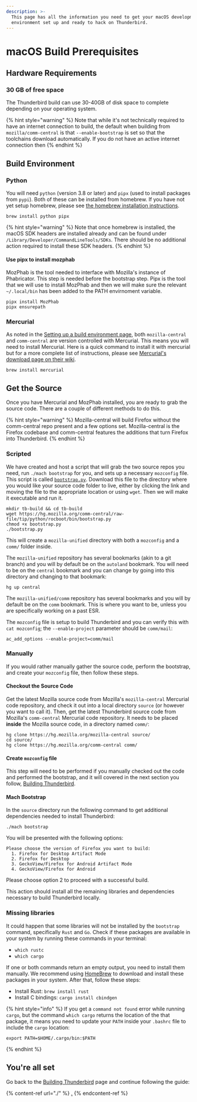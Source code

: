 ```yaml
---
description: >-
  This page has all the information you need to get your macOS development
  environment set up and ready to hack on Thunderbird.
---
```


# macOS Build Prerequisites

## Hardware Requirements

### 30 GB of free space

The Thunderbird build can use 30-40GB of disk space to complete depending on your operating system.

{% hint style="warning" %}
Note that while it's not technically required to have an internet connection to build, the default when building from `mozilla/comm-central` is that `--enable-bootstrap` is set so that the toolchains download automatically. If you do not have an active internet connection then
{% endhint %}

## Build Environment

### Python

You will need `python` (version 3.8 or later) and `pipx` (used to install packages from `pypi`). Both of these can be installed from homebrew. If you have not yet setup homebrew, please see [the homebrew installation instructions](https://brew.sh/).

```
brew install python pipx
```

{% hint style="warning" %}
Note that once homebrew is installed, the macOS SDK headers are installed already and can be found under `/Library/Developer/CommandLineTools/SDKs`. There should be no additional action required to install these SDK headers.
{% endhint %}

#### Use pipx to install mozphab

MozPhab is the tool needed to interface with Mozilla's instance of Phabricator. This step is needed before the bootstrap step. Pipx is the tool that we will use to install MozPhab and then we will make sure the relevant `~/.local/bin` has been added to the PATH envirnoment variable.

```
pipx install MozPhab
pipx ensurepath 
```

### Mercurial

As noted in the [Setting up a build environment page](../setting-up-a-build-environment.md), both `mozilla-central` and `comm-central` are version controlled with Mercurial. This means you will need to install Mercurial. Here is a quick command to install it with mercurial but for a more complete list of instructions, please see [Mercurial's download page on their wiki](https://www.mercurial-scm.org/wiki/Download).

```
brew install mercurial
```

## Get the Source

Once you have Mercurial and MozPhab installed, you are ready to grab the source code. There are a couple of different methods to do this.

{% hint style="warning" %}
Mozilla-central will build Firefox without the comm-central repo present and a few options set. Mozilla-central is the Firefox codebase and comm-central features the additions that turn Firefox into Thunderbird.
{% endhint %}

### Scripted

We have created and host a script that will grab the two source repos you need, run `./mach bootstrap` for you, and sets up a necessary `mozconfig` file. This script is called [`bootstrap.py`](https://hg.mozilla.org/comm-central/raw-file/tip/python/rocboot/bin/bootstrap.py). Download this file to the directory where you would like your source code folder to live, either by clicking the link and moving the file to the appropriate location or using `wget`. Then we will make it executable and run it.

```
mkdir tb-build && cd tb-build
wget https://hg.mozilla.org/comm-central/raw-file/tip/python/rocboot/bin/bootstrap.py
chmod +x bootstrap.py
./bootstrap.py
```

This will create a `mozilla-unified` directory with both a `mozconfig` and a `comm/` folder inside.

The `mozilla-unified` repository has several bookmarks (akin to a git branch) and you will by default be on the `autoland` bookmark. You will need to be on the `central` bookmark and you can change by going into this directory and changing to that bookmark:

```
hg up central
```

The `mozilla-unified/comm` repository has several bookmarks and you will by default be on the `comm` bookmark. This is where you want to be, unless you are specifically working on a past ESR.


The `mozconfig` file is setup to build Thunderbird and you can verify this with `cat mozconfig`; the `--enable-project` parameter should be `comm/mail`:

```
ac_add_options --enable-project=comm/mail
```

### Manually

If you would rather manually gather the source code, perform the bootstrap, and create your `mozconfig` file, then follow these steps.

#### Checkout the Source Code

Get the latest Mozilla source code from Mozilla's `mozilla-central` Mercurial code repository, and check it out into a local directory `source` (or however you want to call it). Then, get the latest Thunderbird source code from Mozilla's `comm-central` Mercurial code repository. It needs to be placed **inside** the Mozilla source code, in a directory named `comm/`:

```
hg clone https://hg.mozilla.org/mozilla-central source/
cd source/
hg clone https://hg.mozilla.org/comm-central comm/
```

#### Create `mozconfig` file

This step will need to be performed if you manually checked out the code and performed the bootstrap, and it will covered in the next section you follow, [Building Thunderbird](./#build-configuration).

#### Mach Bootstrap

In the `source` directory run the following command to get additional dependencies needed to install Thunderbird:

```
./mach bootstrap
```

You will be presented with the following options:

```
Please choose the version of Firefox you want to build:
  1. Firefox for Desktop Artifact Mode
  2. Firefox for Desktop
  3. GeckoView/Firefox for Android Artifact Mode
  4. GeckoView/Firefox for Android
```

Please choose option 2 to proceed with a successful build.

This action should install all the remaining libraries and dependencies necessary to build Thunderbird locally.

### Missing libraries

It could happen that some libraries will not be installed by the `bootstrap` command, specifically `Rust` and `Go`. Check if these packages are available in your system by running these commands in your terminal:

* `which rustc`
* `which cargo`

If one or both commands return an empty output, you need to install them manually. We recommend using [HomeBrew](https://brew.sh/) to download and install these packages in your system. After that, follow these steps:

* Install Rust: `brew install rust`
* Install C bindings: `cargo install cbindgen`

{% hint style="info" %}
If you get a `command not found` error while running `cargo`, but the command `which cargo` returns the location of the that package, it means you need to update your `PATH` inside your `.bashrc` file to include the `cargo` location:

```
export PATH=$HOME/.cargo/bin:$PATH
```
{% endhint %}

## You're all set

Go back to the [Building Thunderbird](./#build-configuration) page and continue following the guide:

{% content-ref url="./" %}
[.](./)
{% endcontent-ref %}
